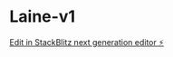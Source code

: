 # Laine-v1

[Edit in StackBlitz next generation editor ⚡️](https://stackblitz.com/~/github.com/jukevox/Laine-v1)
